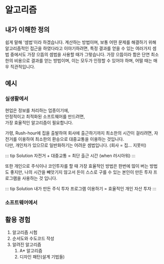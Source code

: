 # 알고리즘

## 내가 이해한 정의

쉽게 말해 '셈법'이라 하겠습니다. 계산하는 방법이며, 보통 어떤 문제를 해결하기 위해 알고리즘적인 접근을 하였다라고 이야기하려면, 특정 결과를 얻을 수 있는 여러가지 셈법 중에서도 가장 으뜸의 셈법을 사용할 때가
그렇습니다. 가장 으뜸이라 함은 단연 최소한의 비용으로 결과를 얻는 방법이며, 이는 모두가 인정할 수 있어야 하며, 어떨 때는 매우 직관적입니다.

## 예시

### 실생활에서

현업은 정보를 처리하는 업종이기에,  
안정적이고 최적화된 소프트웨어를 만드려면,  
가장 효율적인 알고리즘이 필요합니다.

가령, Rush-hour에 집을 출발하여 회사에 출근하기까지 최소한의 시간이 걸리려면, 자전거를 이용하여 최소한의 환승으로 대중교통을 이용하는 것입니다.  
다만, 개인차가 있으므로 일반화하기는 어려운 셈법입니다. (회사 = 집... 지못미)

::: tip Solution 자전거 + 대중교통 = 최단 출근 시간 (when 러시아워)
:::

또한 개인으로 주식이나 코인투자를 할 때 가장 효율적인 방법은 한번에 많이 버는 방법도 좋지만, 나의 시간을 빼앗기지 않고서 돈이 스스로 구를 수 있는 본인이 만든 투자 프로그램을 사용하는 것 입니다.

::: tip Solution 내가 만든 주식 투자 프로그램 이용하기 = 효율적인 개인 자산 투자
:::

<embed-video/>

### 소프트웨어에서

## 활용 경험

1. 알고리즘 시험
2. 순서도와 수도코드 작성
3. 알려진 알고리즘
    1. A* 알고리즘
    2. 디자인 패턴(설계 기법들)